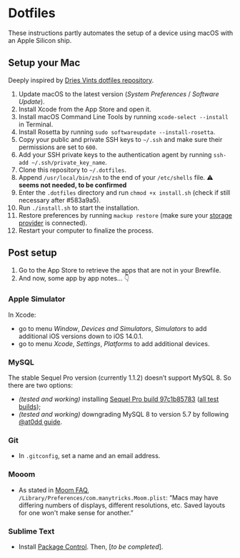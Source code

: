 # Dotfiles

These instructions partly automates the setup of a device using macOS with an Apple Silicon ship.

## Setup your Mac

Deeply inspired by [Dries Vints dotfiles repository](https://github.com/driesvints/dotfiles).

1. Update macOS to the latest version (_System Preferences_ / _Software Update_).
2. Install Xcode from the App Store and open it.
3. Install macOS Command Line Tools by running `xcode-select --install` in Terminal.
4. Install Rosetta by running `sudo softwareupdate --install-rosetta`.
5. Copy your public and private SSH keys to `~/.ssh` and make sure their permissions are set to `600`.
6. Add your SSH private keys to the authentication agent by running `ssh-add ~/.ssh/private_key_name`.
7. Clone this repository to `~/.dotfiles`.
8. Append `/usr/local/bin/zsh` to the end of your `/etc/shells` file. ⚠️ **seems not needed, to be confirmed**
9. Enter the `.dotfiles` directory and run `chmod +x install.sh` (check if still necessary after #583a9a5).
10. Run `./install.sh` to start the installation.
11. Restore preferences by running `mackup restore` (make sure your [storage provider](https://github.com/lra/mackup/blob/master/doc/README.md#storage) is connected).
12. Restart your computer to finalize the process.

## Post setup

1. Go to the App Store to retrieve the apps that are not in your Brewfile.
2. And now, some app by app notes… 👇

### Apple Simulator

In Xcode:
- go to menu _Window_, _Devices and Simulators_, _Simulators_ to add additional iOS versions down to iOS 14.0.1.
- go to menu _Xcode_, _Settings_, _Platforms_ to add additional devices.

### MySQL

The stable Sequel Pro version (currently 1.1.2) doesn’t support MySQL 8. So there are two options:
- _(tested and working)_ installing [Sequel Pro build 97c1b85783](https://sequelpro.com/builds/Sequel-Pro-Build-97c1b85783.zip) ([all test builds](https://sequelpro.com/test-builds));
- _(tested and working)_ downgrading MySQL 8 to version 5.7 by following [@at0dd guide](https://medium.com/@at0dd/install-mysql-5-7-on-mac-os-mojave-cd07ec936034).

### Git

- In `.gitconfig`, set a name and an email address.

### Mooom

- As stated in [Moom FAQ](https://manytricks.com/osticket/kb/faq.php?id=53), `/Library/Preferences/com.manytricks.Moom.plist`: “Macs may have differing numbers of displays, different resolutions, etc. Saved layouts for one won't make sense for another.”

### Sublime Text

- Install [Package Control](https://packagecontrol.io/installation). Then, [_to be completed_].
